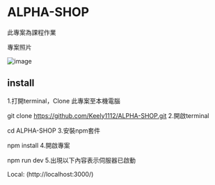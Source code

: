 # ALPHA-SHOP

此專案為課程作業

專案照片

![image](https://github.com/LeoChiang0917/A4-ALPHA-Shop-I/assets/132338192/2aa06e41-6637-497f-b4ae-b10b24144d70)

## install

1.打開terminal，Clone 此專案至本機電腦

git clone https://github.com/Keely1112/ALPHA-SHOP.git
2.開啟terminal

cd ALPHA-SHOP
3.安裝npm套件

npm install
4.開啟專案

npm run dev
5.出現以下內容表示伺服器已啟動

Local:  (http://localhost:3000/)
